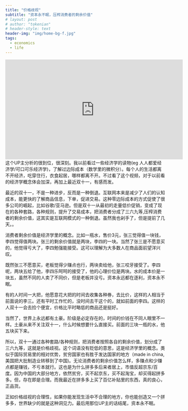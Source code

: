 ```yaml
---
title: "价格歧视"
subtitle: "资本永不眠，压榨消费者的剩余价值"
# layout: post
# author: "tokenian"
# header-style: text
header-img: "img/home-bg-f.jpg"
tags:
  - economics
  - life
---
```


<iframe width="560" height="315" src="https://www.youtube-nocookie.com/embed/M1Ka-8P_nqY?controls=0" frameborder="0" allow="accelerometer; autoplay; encrypted-media; gyroscope; picture-in-picture" allowfullscreen></iframe>
这个UP主分析的很到位，很深刻。我以前看过一些经济学的读物(eg 人人都爱经济学/可口可乐经济学)，了解过边际成本（数学里的微积分）。每个人的生活都离不开经济，吃穿住行，衣食起居，哪样都离不开。不过看了这个视频，对于以前看的经济学概念体会加深，再加上最近双十一，有感而发。



最近的双十一，不是一种进步，反而是一种倒退。互联网本来是减少了人们的认知成本，能更快的了解商品信息，下单，促进交易。这种零边际成本的方式促使了很多公司的崛起，比如谷歌/亚马逊。但是双十一从最初的走量低价促销，变成了现在的各种套路，各种规则，提升了交易成本，把消费者分成了三六九等,压榨消费者的剩余价值，这其实是互联网模式的一种倒退。虽然我也剁手了，但是提前了几天。。



消费者剩余价值是经济学里的概念。比如一瓶水，售价3元，张三觉得值一块钱，李四觉得值两块。张三的剩余价值就是两块，李四的一块。当然了张三是不愿意买的，他觉得亏大了，李四勉强能接受。这可以理解为大多数人在商品面前望洋兴叹。



既然张三不愿意买，老板觉得少赚点也行，两块卖给他，张三咬牙接受了。李四呢，两块五给了他，李四乐呵呵的接受了，他的心理价位是两块。水的成本价是一块五，虽然不同的人卖了不同价，但是老板并没亏。资本永远都在逐利，资本永不眠。



有的人时间一大把，他愿意花大把的时间去收集各种券，去比价，这样的人相当于前面说的李三。还有平时工作忙的，没时间去干这个的，就如前面的李四。这样的人双十一会去捡个便宜，价格比平时略低的商品还是挺好。



当然了，世界上永远都有土豪。阶级是必定存在的，时间的价钱在不同人眼里不一样。土豪从来不关注双十一，什么时候想要什么直接买。前面的三块一瓶的水，他五块买下来。



所以，双十一通过各种套路/各种规则，把消费者按照各自的剩余价值，划分成了三六九等，这就是价格歧视。这个词语没有贬低的意思，这是经济学里的概念。类似于国际贸易里的相对优势，贫穷国家也有胜于发达国家的地方（made in china,美国把大批制造业转移到了中国)。无论消费者的剩余价值怎么样，多赚点和少赚点都是赚钱，不亏本就行。这也是为什么拼多多后来者居上，市值反超京东/百度。因为中国的大部分地方，依然贫穷，买不起京东，买不起淘宝，却买得起拼多多。但，存在即是合理。而我最近在拼多多上买了百亿补贴里的东西，真的良心，正品货。



正如价格歧视的合理性，如果你能发现生活中不合理的地方，你也能创造又一个拼多多，世界缺少的就是这种洞见力。最后用那位UP主的话结尾，资本永不眠。

